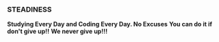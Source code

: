 ### STEADINESS
__Studying Every Day and Coding Every Day. No Excuses__
__You can do it if don't give up!!__
__We never give up!!!__

